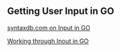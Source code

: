 ## Getting User Input in GO

[syntaxdb.com on Input in GO](https://syntaxdb.com/ref/go/user-input)

[Working through Inout in GO](https://stackoverflow.com/questions/24005899/fmt-scanln-expected-newline-error)